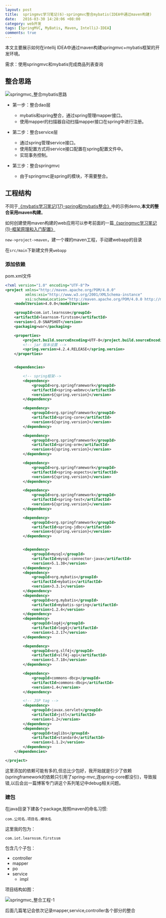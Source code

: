 ```yaml
---
layout: post
title:  springmvc学习笔记(6)-springmvc整合mybatis(IDEA中通过maven构建)
date:   2016-03-30 14:28:06 +08:00
category: web开发
tags: [SpringMVC, MyBatis, Maven, IntelliJ-IDEA]
comments: true
---
```


本文主要展示如何在intellij IDEA中通过maven构建springmvc+mybatis框架的开发环境。

<!-- more -->

需求：使用springmvc和mybatis完成商品列表查询

## 整合思路

![springmvc_整合mybatis思路](http://7xph6d.com1.z0.glb.clouddn.com/springmvc_%E6%95%B4%E5%90%88mybatis%E6%80%9D%E8%B7%AF.png)


- 第一步：整合dao层
  - mybatis和spring整合，通过spring管理mapper接口。
  - 使用mapper的扫描器自动扫描mapper接口在spring中进行注册。

- 第二步：整合service层
  - 通过spring管理service接口。
  - 使用配置方式将service接口配置在spring配置文件中。
  - 实现事务控制。

- 第三步：整合springmvc
   - 由于springmvc是spring的模块，不需要整合。



## 工程结构

不同于[《mybatis学习笔记(17)-spring和mybatis整合》](http://blog.csdn.net/h3243212/article/details/50778934)中的示例demo,**本文的整合采用maven构建**。

如何创建使用maven构建的web应用可以参考前面的一篇[《springmvc学习笔记(1)-框架原理和入门配置》](http://blog.csdn.net/h3243212/article/details/50828141#环境搭建)

`new->project->maven`，建一个裸的maven工程，手动建webapp的目录

在`src/main`下新建文件夹`webapp`

### 添加依赖

pom.xml文件

```xml
<?xml version="1.0" encoding="UTF-8"?>
<project xmlns="http://maven.apache.org/POM/4.0.0"
         xmlns:xsi="http://www.w3.org/2001/XMLSchema-instance"
         xsi:schemaLocation="http://maven.apache.org/POM/4.0.0 http://maven.apache.org/xsd/maven-4.0.0.xsd">
    <modelVersion>4.0.0</modelVersion>

    <groupId>com.iot.learnssm</groupId>
    <artifactId>learnssm-firstssm</artifactId>
    <version>1.0-SNAPSHOT</version>
    <packaging>war</packaging>

    <properties>
        <project.build.sourceEncoding>UTF-8</project.build.sourceEncoding>
        <!-- jar 版本设置 -->
        <spring.version>4.2.4.RELEASE</spring.version>
    </properties>


    <dependencies>

        <!-- spring框架-->
        <dependency>
            <groupId>org.springframework</groupId>
            <artifactId>spring-webmvc</artifactId>
            <version>${spring.version}</version>
        </dependency>

        <dependency>
            <groupId>org.springframework</groupId>
            <artifactId>spring-core</artifactId>
            <version>${spring.version}</version>
        </dependency>

        <dependency>
            <groupId>org.springframework</groupId>
            <artifactId>spring-orm</artifactId>
            <version>${spring.version}</version>
        </dependency>

        <dependency>
            <groupId>org.springframework</groupId>
            <artifactId>spring-aspects</artifactId>
            <version>${spring.version}</version>
        </dependency>

        <dependency>
            <groupId>org.springframework</groupId>
            <artifactId>spring-test</artifactId>
            <version>${spring.version}</version>
        </dependency>

        <dependency>
            <groupId>org.springframework</groupId>
            <artifactId>spring-jdbc</artifactId>
            <version>${spring.version}</version>
        </dependency>


        <dependency>
            <groupId>mysql</groupId>
            <artifactId>mysql-connector-java</artifactId>
            <version>5.1.38</version>
        </dependency>
        <dependency>
            <groupId>org.mybatis</groupId>
            <artifactId>mybatis</artifactId>
            <version>3.3.1</version>
        </dependency>
        <dependency>
            <groupId>org.mybatis</groupId>
            <artifactId>mybatis-spring</artifactId>
            <version>1.2.4</version>
        </dependency>
        <dependency>
            <groupId>log4j</groupId>
            <artifactId>log4j</artifactId>
            <version>1.2.17</version>
        </dependency>

        <dependency>
            <groupId>org.slf4j</groupId>
            <artifactId>slf4j-api</artifactId>
            <version>1.7.18</version>
        </dependency>

        <dependency>
            <groupId>commons-dbcp</groupId>
            <artifactId>commons-dbcp</artifactId>
            <version>1.4</version>
        </dependency>

        <!-- JSP tag -->
        <dependency>
            <groupId>javax.servlet</groupId>
            <artifactId>jstl</artifactId>
            <version>1.2</version>
        </dependency>
        <dependency>
            <groupId>taglibs</groupId>
            <artifactId>standard</artifactId>
            <version>1.1.2</version>
        </dependency>
    </dependencies>

</project>
```

这里添加的依赖可能有多的,但总比少包好，我开始就是引少了依赖(springframework的依赖只引用了spring-mvc,连spring-core都没引)，导致报错,以后会出一篇博客专门讲这个系列笔记中debug相关问题。


### 建包

在java目录下建各个package,按照maven的命名习惯:

`com.公司名.项目名.模块名`

这里我的包为：

`com.iot.learnssm.firstssm`

包含几个子包：

- controller
- mapper
- po
- service
  - impl

项目结构如图：

![springmvc_整合工程-1](http://7xph6d.com1.z0.glb.clouddn.com/springmvc_%E6%95%B4%E5%90%88%E5%B7%A5%E7%A8%8B-1.png)


后面几篇笔记会依次记录mapper,service,controller各个部分的整合
